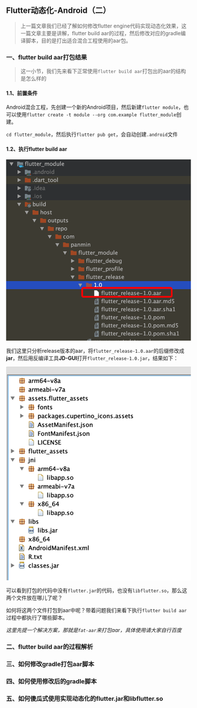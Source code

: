 ## Flutter动态化-Android（二）

> 上一篇文章我们已经了解如何修改flutter engine代码实现动态化效果，这一篇文章主要是讲解，flutter build aar的过程，然后修改对应的gradle编译脚本，目的是打出适合混合工程使用的aar包。

### 一、flutter build aar打包结果

> 这一小节，我们先来看下正常使用`flutter build aar`打包出的aar的结构是怎么样的

#### 1.1、前置条件

Android混合工程，先创建一个新的Android项目，然后新建`flutter module`，也可以使用`flutter create -t module --org com.example flutter_module`创建。

`cd flutter_module`，然后执行`flutter pub get`，会自动创建`.android`文件

#### 1.2、执行flutter build aar

<img src="./imgs/image-flutter_release.png" alt="image-20200413174834139" style="zoom:70%;" />

我们这里只分析release版本的aar，将`flutter_release-1.0.aar`的后缀修改成**jar**，然后用反编译工具**JD-GUI**打开`flutter_release-1.0.jar`，结果如下：

<img src="./imgs/image-flutter-release-jd-gui.png" alt="image-20200413175456832" style="zoom:67%;" />

可以看到打包的代码中没有`flutter.jar`的代码，也没有`libflutter.so`，那么这两个文件放在哪儿了呢？

如何将这两个文件打包到aar中呢？带着问题我们来看下执行`flutter build aar`过程中都执行了哪些脚本。

*这里先提一个解决方案，那就是`fat-aar`来打包aar，具体使用请大家自行百度*

### 二、flutter build aar的过程解析



### 三、如何修改gradle打包aar脚本

### 四、如何使用修改后的gradle脚本

### 五、如何傻瓜式使用实现动态化的flutter.jar和libflutter.so


